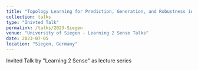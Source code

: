 ```yaml
---
title: "Topology Learning for Prediction, Generation, and Robustness in Neural Architecture Search"
collection: talks
type: "Inivted Talk"
permalink: /talks/2023-Siegen
venue: "University of Siegen - Learning 2 Sense Talks"
date: 2023-07-05
location: "Siegen, Germany"
---
```


Invited Talk by "Learning 2 Sense" as lecture series
